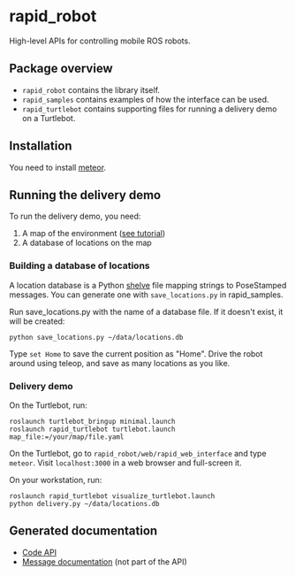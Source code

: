 # rapid_robot
High-level APIs for controlling mobile ROS robots.

## Package overview
- `rapid_robot` contains the library itself.
- `rapid_samples` contains examples of how the interface can be used.
- `rapid_turtlebot` contains supporting files for running a delivery demo on a Turtlebot.

## Installation
You need to install [meteor](https://www.meteor.com/).

## Running the delivery demo
To run the delivery demo, you need:

1. A map of the environment ([see tutorial](http://wiki.ros.org/turtlebot_navigation/Tutorials/Build%20a%20map%20with%20SLAM))
2. A database of locations on the map

### Building a database of locations
A location database is a Python [shelve](https://docs.python.org/2/library/shelve.html) file mapping strings to PoseStamped messages. You can generate one with `save_locations.py` in rapid_samples.

Run save_locations.py with the name of a database file. If it doesn't exist, it will be created:
```
python save_locations.py ~/data/locations.db
```

Type `set Home` to save the current position as "Home". Drive the robot around using teleop, and save as many locations as you like.

### Delivery demo
On the Turtlebot, run:
```
roslaunch turtlebot_bringup minimal.launch
roslaunch rapid_turtlebot turtlebot.launch map_file:=/your/map/file.yaml
```

On the Turtlebot, go to `rapid_robot/web/rapid_web_interface` and type `meteor`. Visit `localhost:3000` in a web browser and full-screen it.

On your workstation, run:
```
roslaunch rapid_turtlebot visualize_turtlebot.launch
python delivery.py ~/data/locations.db
```

## Generated documentation
- [Code API](http://jstnhuang.github.io/rapid_robot/namespaces.html)
- [Message documentation](http://jstnhuang.github.io/rapid_robot/index-msg.html) (not part of the API)
